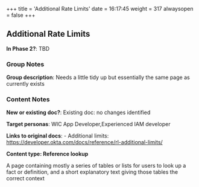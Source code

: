 +++
title = 'Additional Rate Limits'
date = 16:17:45
weight = 317
alwaysopen = false
+++

## Additional Rate Limits

**In Phase 2?**: TBD


### Group Notes

**Group description**: Needs a little tidy up but essentially the same page as currently exists

### Content Notes

**New or existing doc?**: Existing doc: no changes identified

**Target personas**: WIC App Developer,Experienced IAM developer

**Links to original docs**: - Additional limits: https://developer.okta.com/docs/reference/rl-additional-limits/

**Content type: Reference lookup**

A page containing mostly a series of tables or lists for users to look up a fact or definition, and a short explanatory text giving those tables the correct context



